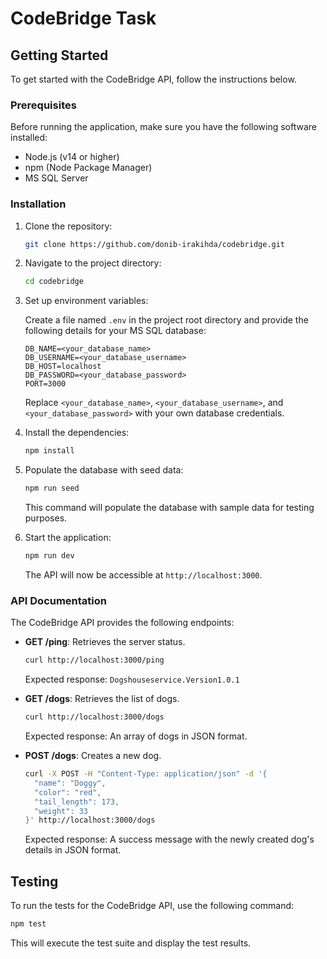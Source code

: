 # CodeBridge Task

## Getting Started

To get started with the CodeBridge API, follow the instructions below.

### Prerequisites

Before running the application, make sure you have the following software installed:

- Node.js (v14 or higher)
- npm (Node Package Manager)
- MS SQL Server

### Installation

1. Clone the repository:

   ```bash
   git clone https://github.com/donib-irakihda/codebridge.git
   ```

2. Navigate to the project directory:

   ```bash
   cd codebridge
   ```

3. Set up environment variables:

   Create a file named `.env` in the project root directory and provide the following details for your MS SQL database:

   ```plaintext
   DB_NAME=<your_database_name>
   DB_USERNAME=<your_database_username>
   DB_HOST=localhost
   DB_PASSWORD=<your_database_password>
   PORT=3000
   ```

   Replace `<your_database_name>`, `<your_database_username>`, and `<your_database_password>` with your own database credentials.

4. Install the dependencies:

   ```bash
   npm install
   ```

5. Populate the database with seed data:

   ```bash
   npm run seed
   ```

   This command will populate the database with sample data for testing purposes.

6. Start the application:

   ```bash
   npm run dev
   ```

   The API will now be accessible at `http://localhost:3000`.

### API Documentation

The CodeBridge API provides the following endpoints:

- **GET /ping**: Retrieves the server status.

  ```bash
  curl http://localhost:3000/ping
  ```

  Expected response: `Dogshouseservice.Version1.0.1`

- **GET /dogs**: Retrieves the list of dogs.

  ```bash
  curl http://localhost:3000/dogs
  ```

  Expected response: An array of dogs in JSON format.

- **POST /dogs**: Creates a new dog.

  ```bash
  curl -X POST -H "Content-Type: application/json" -d '{
    "name": "Doggy",
    "color": "red",
    "tail_length": 173,
    "weight": 33
  }' http://localhost:3000/dogs
  ```

  Expected response: A success message with the newly created dog's details in JSON format.

## Testing

To run the tests for the CodeBridge API, use the following command:

```bash
npm test
```

This will execute the test suite and display the test results.
